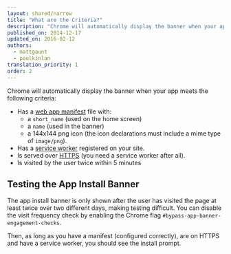 ```yaml
---
layout: shared/narrow
title: "What are the Criteria?"
description: "Chrome will automatically display the banner when your app meets the right criteria."
published_on: 2014-12-17
updated_on: 2016-02-12
authors:
  - mattgaunt
  - paulkinlan
translation_priority: 1
order: 2
---
```


Chrome will automatically display the banner when your app meets the following
criteria:

* Has a [web app manifest](.) file with:
  - a `short_name` (used on the home screen)
  - a `name` (used in the banner)
  - a 144x144 png icon (the icon declarations must include a mime type of `image/png`).
* Has a [service worker](http://www.html5rocks.com/en/tutorials/service-worker/introduction/)
  registered on your site.
* Is served over [HTTPS](/web/fundamentals/security/encrypt-in-transit/) (you
  need a service worker after all).
* Is visited by the user twice within 5 minutes

## Testing the App Install Banner

The app install banner is only shown after the user has visited the page at least twice over two
different days, making testing difficult. You can disable the visit frequency check by enabling
the Chrome flag `#bypass-app-banner-engagement-checks`.

Then, as long as you have a manifest (configured correctly), are on HTTPS and have a service worker,
you should see the install prompt.

